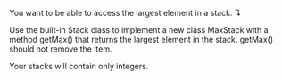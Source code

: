 You want to be able to access the largest element in a stack. ↴

Use the built-in Stack class to implement a new class MaxStack with a method getMax() that returns the largest element in the stack. getMax() should not remove the item.

Your stacks will contain only integers.